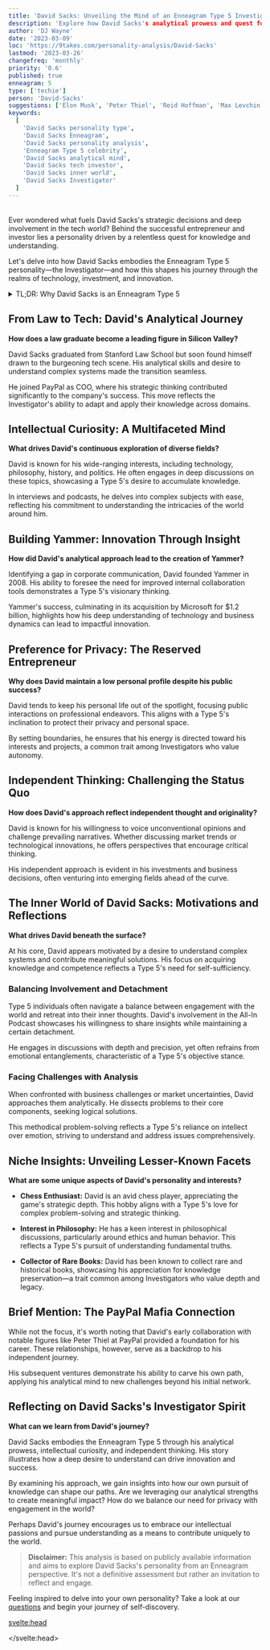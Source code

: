 ```yaml
---
title: 'David Sacks: Unveiling the Mind of an Enneagram Type 5 Investigator'
description: 'Explore how David Sacks's analytical prowess and quest for knowledge reflect his Enneagram Type 5 personality, shaping his journey as a tech entrepreneur and investor.'
author: 'DJ Wayne'
date: '2023-03-09'
loc: 'https://9takes.com/personality-analysis/David-Sacks'
lastmod: '2023-03-26'
changefreq: 'monthly'
priority: '0.6'
published: true
enneagram: 5
type: ['techie']
person: 'David-Sacks'
suggestions: ['Elon Musk', 'Peter Thiel', 'Reid Hoffman', 'Max Levchin', 'Chamath Palihapitiya']
keywords:
  [
    'David Sacks personality type',
    'David Sacks Enneagram',
    'David Sacks personality analysis',
    'Enneagram Type 5 celebrity',
    'David Sacks analytical mind',
    'David Sacks tech investor',
    'David Sacks inner world',
    'David Sacks Investigator'
  ]
---
```


<script>
  import PopCard from "$lib/components/atoms/PopCard.svelte";
  import BlogPurpose from '$lib/components/blog/BlogPurpose.svelte';
</script>

<div
  style="display: flex;
        justify-content: center;
        margin: 1rem 0;
      "
>
  <PopCard
    image={`/types/5s/${'David-Sacks'}.webp`}
    showIcon={false}
    enneagramType="5"
    displayText="David Sacks"
    subtext=""
  />
</div>

<p class="firstLetter">Ever wondered what fuels David Sacks's strategic decisions and deep involvement in the tech world? Behind the successful entrepreneur and investor lies a personality driven by a relentless quest for knowledge and understanding.</p>

Let's delve into how David Sacks embodies the Enneagram Type 5 personality—the Investigator—and how this shapes his journey through the realms of technology, investment, and innovation.

<details>
<summary class="accordion">TL;DR: Why David Sacks is an Enneagram Type 5</summary>
<div class="panel">
<ul>
<li><b>Analytical Mind:</b> David's methodical approach to problem-solving and strategy reflects the Investigator's desire to understand complex systems deeply.</li>

<li><b>Intellectual Curiosity:</b> His diverse interests, from technology to history, showcase a Type 5's thirst for knowledge and mastery.</li>

<li><b>Preference for Privacy:</b> Despite his public roles, David maintains a private personal life, aligning with a Type 5's need for personal space.</li>

<li><b>Independent Thinking:</b> His ability to challenge conventional wisdom and think outside the box demonstrates a Type 5's independence.</li>

<li><b>Core Motivation:</b> At his core, David seeks to gain knowledge and competence, driven by a desire to feel capable and self-sufficient—a hallmark of the Type 5 personality.</li>
</ul>
</div>
</details>

## From Law to Tech: David's Analytical Journey

**How does a law graduate become a leading figure in Silicon Valley?**

David Sacks graduated from Stanford Law School but soon found himself drawn to the burgeoning tech scene. His analytical skills and desire to understand complex systems made the transition seamless.

He joined PayPal as COO, where his strategic thinking contributed significantly to the company's success. This move reflects the Investigator's ability to adapt and apply their knowledge across domains.

## Intellectual Curiosity: A Multifaceted Mind

**What drives David's continuous exploration of diverse fields?**

David is known for his wide-ranging interests, including technology, philosophy, history, and politics. He often engages in deep discussions on these topics, showcasing a Type 5's desire to accumulate knowledge.

In interviews and podcasts, he delves into complex subjects with ease, reflecting his commitment to understanding the intricacies of the world around him.

## Building Yammer: Innovation Through Insight

**How did David's analytical approach lead to the creation of Yammer?**

Identifying a gap in corporate communication, David founded Yammer in 2008. His ability to foresee the need for improved internal collaboration tools demonstrates a Type 5's visionary thinking.

Yammer's success, culminating in its acquisition by Microsoft for $1.2 billion, highlights how his deep understanding of technology and business dynamics can lead to impactful innovation.

## Preference for Privacy: The Reserved Entrepreneur

**Why does David maintain a low personal profile despite his public success?**

David tends to keep his personal life out of the spotlight, focusing public interactions on professional endeavors. This aligns with a Type 5's inclination to protect their privacy and personal space.

By setting boundaries, he ensures that his energy is directed toward his interests and projects, a common trait among Investigators who value autonomy.

## Independent Thinking: Challenging the Status Quo

**How does David's approach reflect independent thought and originality?**

David is known for his willingness to voice unconventional opinions and challenge prevailing narratives. Whether discussing market trends or technological innovations, he offers perspectives that encourage critical thinking.

His independent approach is evident in his investments and business decisions, often venturing into emerging fields ahead of the curve.

## The Inner World of David Sacks: Motivations and Reflections

**What drives David beneath the surface?**

At his core, David appears motivated by a desire to understand complex systems and contribute meaningful solutions. His focus on acquiring knowledge and competence reflects a Type 5's need for self-sufficiency.

### Balancing Involvement and Detachment

Type 5 individuals often navigate a balance between engagement with the world and retreat into their inner thoughts. David's involvement in the All-In Podcast showcases his willingness to share insights while maintaining a certain detachment.

He engages in discussions with depth and precision, yet often refrains from emotional entanglements, characteristic of a Type 5's objective stance.

### Facing Challenges with Analysis

When confronted with business challenges or market uncertainties, David approaches them analytically. He dissects problems to their core components, seeking logical solutions.

This methodical problem-solving reflects a Type 5's reliance on intellect over emotion, striving to understand and address issues comprehensively.

## Niche Insights: Unveiling Lesser-Known Facets

**What are some unique aspects of David's personality and interests?**

- **Chess Enthusiast:** David is an avid chess player, appreciating the game's strategic depth. This hobby aligns with a Type 5's love for complex problem-solving and strategic thinking.

- **Interest in Philosophy:** He has a keen interest in philosophical discussions, particularly around ethics and human behavior. This reflects a Type 5's pursuit of understanding fundamental truths.

- **Collector of Rare Books:** David has been known to collect rare and historical books, showcasing his appreciation for knowledge preservation—a trait common among Investigators who value depth and legacy.

## Brief Mention: The PayPal Mafia Connection

While not the focus, it's worth noting that David's early collaboration with notable figures like Peter Thiel at PayPal provided a foundation for his career. These relationships, however, serve as a backdrop to his independent journey.

His subsequent ventures demonstrate his ability to carve his own path, applying his analytical mind to new challenges beyond his initial network.

## Reflecting on David Sacks's Investigator Spirit

**What can we learn from David's journey?**

David Sacks embodies the Enneagram Type 5 through his analytical prowess, intellectual curiosity, and independent thinking. His story illustrates how a deep desire to understand can drive innovation and success.

By examining his approach, we gain insights into how our own pursuit of knowledge can shape our paths. Are we leveraging our analytical strengths to create meaningful impact? How do we balance our need for privacy with engagement in the world?

Perhaps David's journey encourages us to embrace our intellectual passions and pursue understanding as a means to contribute uniquely to the world.

> **Disclaimer:** This analysis is based on publicly available information and aims to explore David Sacks's personality from an Enneagram perspective. It's not a definitive assessment but rather an invitation to reflect and engage.

Feeling inspired to delve into your own personality? Take a look at our [questions](/questions) and begin your journey of self-discovery.

<svelte:head>

<script type="application/ld+json">
{
  "@context": "http://schema.org",
  "@graph": [
    {
      "@type": "Article",
      "articleBody": "This article explores David Sacks's personality through the lens of the Enneagram Type 5, known as the Investigator. It delves into his analytical mind, intellectual curiosity, independent thinking, and how these traits align with the core characteristics of a Type 5 personality.",
      "creator": {
        "@type": "Person",
        "name": "DJ Wayne",
        "sameAs": [
          "https://www.instagram.com/djwayne3/",
          "https://www.youtube.com/@djwayne3",
          "https://www.linkedin.com/in/davidtwayne/",
          "https://twitter.com/djwayne3"
        ]
      },
      "author": {
        "@type": "Person",
        "name": "DJ Wayne",
        "sameAs": [
          "https://www.instagram.com/djwayne3/",
          "https://www.youtube.com/@djwayne3",
          "https://www.linkedin.com/in/davidtwayne/",
          "https://twitter.com/djwayne3"
        ]
      },
      "dateModified": "2023-03-26",
      "datePublished": "2023-03-09",
      "description": "Explore how David Sacks's analytical prowess and quest for knowledge reflect his Enneagram Type 5 personality, shaping his journey as a tech entrepreneur and investor.",
      "headline": "David Sacks: Unveiling the Mind of an Enneagram Type 5 Investigator",
      "image": {
        "@type": "ImageObject",
        "height": 900,
        "url": "https://9takes.com/types/5s/David-Sacks.webp",
        "width": 900
      },
      "mainEntityOfPage": {
        "@id": "https://9takes.com/personality-analysis/David-Sacks",
        "@type": "WebPage"
      },
      "mentions": {
        "@type": "Person",
        "name": "David Sacks",
        "sameAs": [
          "https://en.wikipedia.org/wiki/David_O._Sacks",
          "https://twitter.com/DavidSacks",
          "https://www.craftventures.com/team/david-sacks/"
        ]
      },
      "publisher": {
        "@type": "Organization",
        "sameAs": [
          "https://www.instagram.com/9takesdotcom/",
          "https://twitter.com/9takesdotcom"
        ],
        "logo": {
          "@type": "ImageObject",
          "url": "https://9takes.com/brand/aero.png"
        },
        "name": "9takes"
      },
      "keywords": [
        "David Sacks personality type",
        "David Sacks Enneagram",
        "David Sacks personality analysis",
        "Enneagram Type 5 celebrity",
        "David Sacks analytical mind",
        "David Sacks tech investor",
        "David Sacks inner world",
        "David Sacks Investigator"
      ],
      "articleSection": "Personality Analysis",
      "inLanguage": "en-US",
      "about": [
        {
          "@type": "Thing",
          "name": "Enneagram",
          "sameAs": "https://en.wikipedia.org/wiki/Enneagram_of_Personality"
        },
        {
          "@type": "Thing",
          "name": "Technology",
          "sameAs": "https://en.wikipedia.org/wiki/Technology"
        }
      ],
      "isPartOf": {
        "@type": "WebSite",
        "name": "9takes",
        "url": "https://9takes.com"
      }
    },
    {
      "@type": "FAQPage",
      "mainEntity": [
        {
          "@type": "Question",
          "acceptedAnswer": {
            "@type": "Answer",
            "text": "David Sacks exhibits traits of an Enneagram Type 5 through his analytical approach to business, intellectual curiosity, and preference for privacy. His work in technology and investment reflects the Investigator's core characteristics."
          },
          "name": "Why is David Sacks considered an Enneagram Type 5?"
        },
        {
          "@type": "Question",
          "acceptedAnswer": {
            "@type": "Answer",
            "text": "Examples include his founding of Yammer based on deep market analysis, his wide-ranging interests in philosophy and history, his preference for maintaining personal boundaries, and his independent thinking in strategic decisions."
          },
          "name": "What are some examples of David Sacks's Type 5 characteristics?"
        },
        {
          "@type": "Question",
          "acceptedAnswer": {
            "@type": "Answer",
            "text": "David Sacks is often associated with the Enneagram Type 5, known as the Investigator. This personality type is characterized by a thirst for knowledge, analytical mind, and a desire for understanding."
          },
          "name": "What is David Sacks's personality type?"
        },
        {
          "@type": "Question",
          "acceptedAnswer": {
            "@type": "Answer",
            "text": "His approach to entrepreneurship and investment involves deep analysis and understanding of complex systems, reflecting his Investigator personality. He seeks to innovate and solve problems through knowledge and strategic thinking."
          },
          "name": "How does David's work reflect his Enneagram Type 5 personality?"
        }
      ]
    }
  ]
}
</script>

</svelte:head>

<style lang="scss">
</style>
